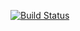 [![Build Status](https://travis-ci.org/zanderm73/milestone4-miller-merchant.svg?branch=master)](https://travis-ci.org/zanderm73/milestone4-miller-merchant)

